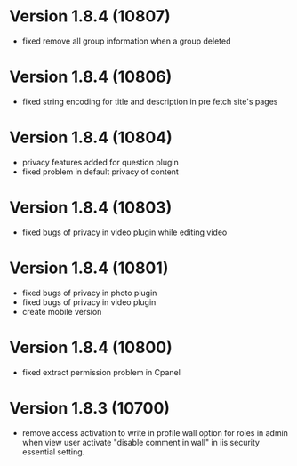 # Version 1.8.4 (10807)
- fixed remove all group information when a group deleted

# Version 1.8.4 (10806)
- fixed string encoding for title and description in pre fetch site's pages

# Version 1.8.4 (10804)
- privacy features added for question plugin
- fixed problem in default privacy of content

# Version 1.8.4 (10803)
- fixed bugs of privacy in video plugin while editing video

# Version 1.8.4 (10801)
- fixed bugs of privacy in photo plugin
- fixed bugs of privacy in video plugin
- create mobile version

# Version 1.8.4 (10800)
- fixed extract permission problem in Cpanel

# Version 1.8.3 (10700)
- remove access activation to write in profile wall option for roles in admin when view user activate "disable comment in wall" in iis security essential setting.
